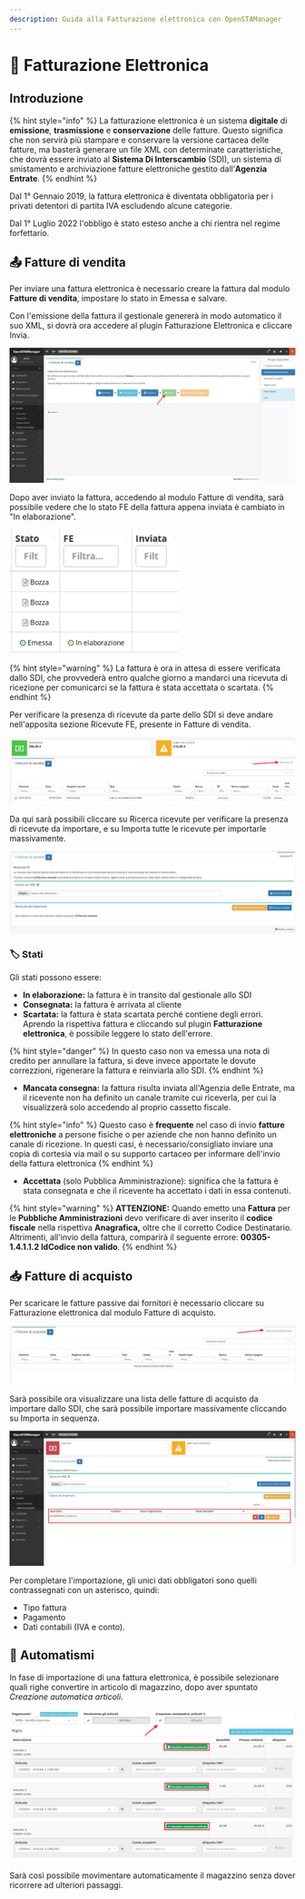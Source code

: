 ```yaml
---
description: Guida alla Fatturazione elettronica con OpenSTAManager
---
```


# 📘 Fatturazione Elettronica

## Introduzione

{% hint style="info" %}
La fatturazione elettronica è un sistema **digitale** di **emissione**, **trasmissione** e **conservazione** delle fatture. Questo significa che non servirà più stampare e conservare la versione cartacea delle fatture, ma basterà generare un file XML con determinate caratteristiche, che dovrà essere inviato al **Sistema Di Interscambio** (SDI), un sistema di smistamento e archiviazione fatture elettroniche gestito dall’**Agenzia Entrate**.
{% endhint %}

Dal 1° Gennaio 2019, la fattura elettronica è diventata obbligatoria per i privati detentori di partita IVA escludendo alcune categorie.

Dal 1° Luglio 2022 l'obbligo è stato esteso anche a chi rientra nel regime forfettario.

## 📤 Fatture di vendita

Per inviare una fattura elettronica è necessario creare la fattura dal modulo **Fatture di vendita**, impostare lo stato in Emessa e salvare.

Con l'emissione della fattura il gestionale genererà in modo automatico il suo XML, si dovrà ora accedere al plugin Fatturazione Elettronica e cliccare Invia.

![](<../../../.gitbook/assets/image (606).png>)

Dopo aver inviato la fattura, accedendo al modulo Fatture di vendita, sarà possibile vedere che lo stato FE della fattura appena inviata è cambiato in "In elaborazione".&#x20;

![](../../../.gitbook/assets/StatoInElaborazione.PNG)

{% hint style="warning" %}
La fattura è ora in attesa di essere verificata dallo SDI, che provvederà entro qualche giorno a mandarci una ricevuta di ricezione per comunicarci se la fattura è stata accettata o scartata.
{% endhint %}

Per verificare la presenza di ricevute da parte dello SDI si deve andare nell'apposita sezione Ricevute FE, presente in Fatture di vendita.

![](<../../../.gitbook/assets/image (122).png>)

Da qui sarà possibili cliccare su Ricerca ricevute per verificare la presenza di ricevute da importare, e su Importa tutte le ricevute per importarle massivamente.

![](<../../../.gitbook/assets/image (648).png>)

### 🏷️ **Stati**

Gli stati possono essere:

* **In elaborazione:** la fattura è in transito dal gestionale allo SDI
* **Consegnata:** la fattura è arrivata al cliente
* **Scartata:** la fattura è stata scartata perché contiene degli errori. Aprendo la rispettiva fattura e cliccando sul plugin **Fatturazione elettronica**, è possibile leggere lo stato dell'errore.

{% hint style="danger" %}
In questo caso non va emessa una nota di credito per annullare la fattura, si deve invece apportate le dovute correzzioni, rigenerare la fattura e reinviarla allo SDI.
{% endhint %}

* **Mancata consegna:** la fattura risulta inviata all'Agenzia delle Entrate, ma il ricevente non ha definito un canale tramite cui riceverla, per cui la visualizzerà solo accedendo al proprio cassetto fiscale.&#x20;

{% hint style="info" %}
Questo caso è **frequente** nel caso di invio **fatture elettroniche** a persone fisiche o per aziende che non hanno definito un canale di ricezione. In questi casi, è necessario/consigliato inviare una copia di cortesia via mail o su supporto cartaceo per informare dell'invio della fattura elettronica
{% endhint %}

* **Accettata** (solo Pubblica Amministrazione): significa che la fattura è stata consegnata e che il ricevente ha accettato i dati in essa contenuti.

{% hint style="warning" %}
**ATTENZIONE:** Quando emetto una **Fattura** per le **Pubbliche Amministrazioni** devo verificare di aver inserito il **codice fiscale** nella rispettiva **Anagrafica,** oltre che il corretto Codice Destinatario. Altrimenti, all'invio della fattura, comparirà il seguente errore: **00305-1.4.1.1.2 IdCodice non valido**.
{% endhint %}

## 📥 Fatture di acquisto

Per scaricare le fatture passive dai fornitori è necessario cliccare su Fatturazione elettronica dal modulo Fatture di acquisto.

![](<../../../.gitbook/assets/image (121).png>)

Sarà possibile ora visualizzare una lista delle fatture di acquisto da importare dallo SDI, che sarà possibile importare massivamente cliccando su Importa in sequenza.

![](<../../../.gitbook/assets/image (609).png>)

Per completare l'importazione, gli unici dati obbligatori sono quelli contrassegnati con un asterisco, quindi:

* Tipo fattura
* Pagamento
* Dati contabili (IVA e conto).

## 🤖 Automatismi

In fase di importazione di una fattura elettronica, è possibile selezionare quali righe convertire in articolo di magazzino, dopo aver spuntato _Creazione automatica articoli_.

![](<../../../.gitbook/assets/immagine (64) (1).png>)

Sarà così possibile movimentare automaticamente il magazzino senza dover ricorrere ad ulteriori passaggi.
